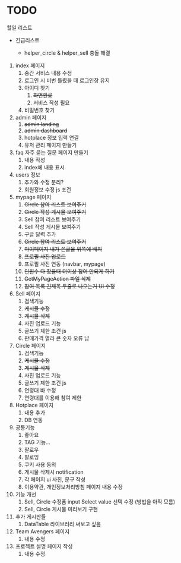 # TODO

할일 리스트

- 긴급리스트
  
  - helper_circle & helper_sell 충돌 해결 

1. index 페이지
   1. 중간 서비스 내용 수정
   2. 로그인 시 비번 틀렸을 때 로그인창 유지
   3. 아이디 찾기
      1. ~~화면완료~~
      2. 서비스 작성 필요
   4. 비밀번호 찾기
2. admin 페이지
   1. ~~admin landing~~
   2. ~~admin dashboard~~
   3. hotplace 정보 입력 연결
   4. 유저 관리 페이지 만들기
3. faq 자주 묻는 질문 페이지 만들기
   1. 내용 작성
   2. index에 내용 표시
4. users 정보
   1. 추가와 수정 분리?
   2. 회원정보 수정 js 조건
5. mypage 페이지
   1. ~~Circle 참여 리스트 보여주기~~
   2. ~~Circle 작성 게시물 보여주기~~
   3. Sell 참여 리스트 보여주기
   4. Sell 작성 게시물 보여주기
   5. 구글 달력 추가
   6. ~~Circle 참여 리스트 보여주기~~
   7. ~~마이페이지 내가 쓴글을 위쪽에 배치~~
   8. ~~프로필 사진 업로드~~
   9. 프로필 사진 연동 (navbar, mypage)
   10. ~~인원수 다 찼을때 더이상 참여 안되게 하기~~
   11. ~~GetMyPageAction 파일 삭제~~
   12. ~~참여 목록 긴제목 두줄로 나오는거 UI 수정~~
6. Sell 페이지
   1. 검색기능
   2. ~~게시물 수정~~
   3. ~~게시물 삭제~~
   4. 사진 업로드 기능
   5. 글쓰기 제한 조건 js
   6. 판매가격 열라 큰 숫자 오류 남
7. Circle 페이지
   1. 검색기능
   2. ~~게시물 수정~~
   3. ~~게시물 삭제~~
   4. 사진 업로드 기능
   5. 글쓰기 제한 조건 js
   6. 연령대 바 수정
   7. 연령대를 이용해 참여 제한
8. Hotplace 페이지
   1. 내용 추가
   2. DB 연동
9. 공통기능
   1. 좋아요
   2. TAG 기능...
   3. 팔로우
   4. 팔로잉
   5. 쿠키 사용 동의
   6. 게시물 삭제시 notification
   7. 각 페이지 ui 사진, 문구 작성
   8. 이용약관, 개인정보처리방침 페이지 내용 수정
10. 기능 개선
    1. Sell, Circle 수정폼 input Select value 선택 수정 (방법을 아직 모름)
    2. Sell, Circle 게시물 미리보기 구현
11. 추가 게시판들
    1. DataTable 라이브러리 써보고 싶음
12. Team Avengers 페이지
    1. 내용 수정
13. 프로젝트 설명 페이지 작성
    1. 내용 수정
